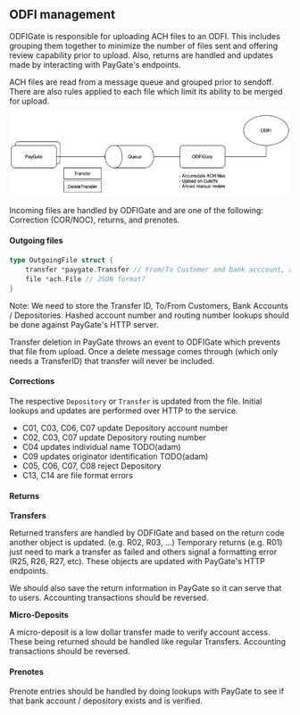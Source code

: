## ODFI management

ODFIGate is responsible for uploading ACH files to an ODFI. This includes grouping them together to minimize the number of files sent and offering review capability prior to upload. Also, returns are handled and updates made by interacting with PayGate's endpoints.

ACH files are read from a message queue and grouped prior to sendoff. There are also rules applied to each file which limit its ability to be merged for upload.

<div style="text-align: center;"><img src="./images/odfi-pipeline.png" /></div>

Incoming files are handled by ODFIGate and are one of the following: Correction (COR/NOC), returns, and prenotes.

#### Outgoing files

```go
type OutgoingFile struct {
    transfer *paygate.Transfer // From/To Customer and bank acccount, amount, etc..
    file *ach.File // JSON format?
}
```

Note: We need to store the Transfer ID, To/From Customers, Bank Accounts / Depositories. Hashed account number and routing number lookups should be done against PayGate's HTTP server.

Transfer deletion in PayGate throws an event to ODFIGate which prevents that file from upload. Once a delete message comes through (which only needs a TransferID) that transfer will never be included.

#### Corrections

The respective `Depository` or `Transfer` is updated from the file. Initial lookups and updates are performed over HTTP to the service.

- C01, C03, C06, C07 update Depository account number
- C02, C03, C07 update Depository routing number
- C04 updates individual name TODO(adam)
- C09 updates originator identification TODO(adam)
- C05, C06, C07, C08 reject Depository
- C13, C14 are file format errors

#### Returns

**Transfers**

Returned transfers are handled by ODFIGate and based on the return code another object is updated. (e.g. R02, R03, ...) Temporary returns (e.g. R01) just need to mark a transfer as failed and others signal a formatting error (R25, R26, R27, etc). These objects are updated with PayGate's HTTP endpoints.

We should also save the return information in PayGate so it can serve that to users. Accounting transactions should be reversed.

**Micro-Deposits**

A micro-deposit is a low dollar transfer made to verify account access. These being returned should be handled like regular Transfers. Accounting transactions should be reversed.

#### Prenotes

Prenote entries should be handled by doing lookups with PayGate to see if that bank account / depository exists and is verified.
